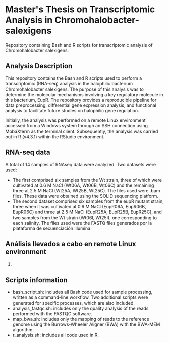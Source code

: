 # Master's Thesis on Transcriptomic Analysis in Chromohalobacter-salexigens
Repository containing Bash and R scripts for transcriptomic analysis of Chromohalobacter salexigens.

## Analysis Description
This repository contains the Bash and R scripts used to perform a transcriptomic (RNA-seq) analysis in the halophilic bacterium Chromohalobacter salexigens. The purpose of this analysis was to determine the molecular mechanisms involving a key regulatory molecule in this bacterium, EupR. The repository provides a reproducible pipeline for data preprocessing, differential gene expression analysis, and functional analysis to facilitate future studies on halophilic gene regulation.

Initially, the analysis was performed on a remote Linux environment accessed from a Windows system through an SSH connection using MobaXterm as the terminal client. Subsequently, the analysis was carried out in R (v4.3.1) within the RStudio environment.

## RNA-seq data

A total of 14 samples of RNAseq data were analyzed. Two datasets were used:
 - The first comprised six samples from the Wt strain, three of which were cultivated at 0.6 M NaCl (Wt06A, Wt06B, Wt06C) and the remaining three at 2.5 M NaCl (Wt25A, Wt25B, Wt25C). The files used were .bam files. These data were obtained using the SOLiD sequencing platform.
 - The second dataset comprised six samples from the eupR mutant strain, three when it was cultivated at 0.6 M NaCl (EupR06A, EupR06B, EupR06C) and three at 2.5 M NaCl (EupR25A, EupR25B, EupR25C), and two samples from the Wt strain (Wt06I, Wt25I), one corresponding to each salinity. The files used were the FASTQ files generados por la plataforma de secuenciación Illumina.

## Análisis llevados a cabo en remote Linux environment
1) 

## Scripts information
- bash_script.sh: includes all Bash code used for sample processing, written as a command-line workflow. Two additional scripts were generated for specific processes, which are also included.
- analysis_fastqc.sh: includes only the quality analysis of the reads performed with the FASTQC software.
- map_bwa.sh: includes only the mapping of reads to the reference genome using the Burrows-Wheeler Aligner (BWA) with the BWA-MEM algorithm.
- r_analysis.sh: includes all code used in R.
